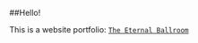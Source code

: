 ##Hello!

This is a website portfolio: [`The Eternal Ballroom`](https://eternalballroom.github.io/)


